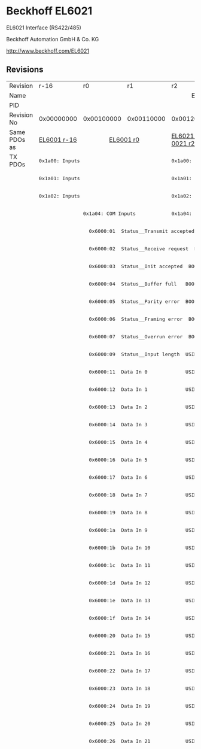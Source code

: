 # Beckhoff EL6021

EL6021 Interface (RS422/485)

Beckhoff Automation GmbH & Co. KG

http://www.beckhoff.com/EL6021

## Revisions
<table>
<tr >
<td>Revision</td>
<td><div class="foo">r-16</div></td>
<td><div class="foo">r0</div></td>
<td><div class="foo">r1</div></td>
<td><div class="foo">r2</div></td>
<td><div class="foo">r3</div></td>
<td><div class="foo">r4</div></td>
<td><div class="foo">r5</div></td>
<td><div class="foo">r6</div></td>
</tr>
<tr >
<td>Name</td>
<td colspan=8 align="center"><div class="foo">EL6021 Interface (RS422/485)</div></td>
</tr>
<tr >
<td>PID</td>
<td colspan=8 align="center"><div class="foo">0x17853052</div></td>
</tr>
<tr >
<td>Revision No</td>
<td><div class="foo">0x00000000</div></td>
<td><div class="foo">0x00100000</div></td>
<td><div class="foo">0x00110000</div></td>
<td><div class="foo">0x00120000</div></td>
<td><div class="foo">0x00130000</div></td>
<td><div class="foo">0x00140000</div></td>
<td><div class="foo">0x00150000</div></td>
<td><div class="foo">0x00160000</div></td>
</tr>
<tr >
<td>Same PDOs as</td>
<td><div class="foo"><a href="EL6001">EL6001 r-16</a></div></td>
<td colspan=2 align="center"><div class="foo"><a href="EL6001">EL6001 r0</a></div></td>
<td><div class="foo"><a href="EL6021-0021">EL6021-0021 r2</a></div></td>
<td><div class="foo"><a href="EL6021-0021">EL6021-0021 r3</a></div></td>
<td><div class="foo"><a href="EL6021-0021">EL6021-0021 r4</a></div></td>
<td colspan=2 align="center"><div class="foo"><a href="EL6021-0021">EL6021-0021 r5</a><br/><a href="EL6021-0021">EL6021-0021 r6</a></div></td>
</tr>
<tr class="txpdo pdosection">
<td rowspan=200 valign=top>TX PDOs</td>
<td colspan=3 align="left"><pre>0x1a00: Inputs</pre></td>
<td colspan=5 align="left"><pre>0x1a00: TxPDO-Map Inputs</pre></td>
<td></td>
</tr>
<tr class="txpdo pdosection">
<td colspan=3 align="left"><pre>0x1a01: Inputs</pre></td>
<td colspan=5 align="left"><pre>0x1a01: TxPDO-Map Inputs</pre></td>
</tr>
<tr class="txpdo pdosection">
<td colspan=3 align="left"><pre>0x1a02: Inputs</pre></td>
<td colspan=5 align="left"><pre>0x1a02: TxPDO-Map Inputs</pre></td>
</tr>
<tr class="txpdo pdosection">
<td></td>
<td colspan=2 align="left"><pre>0x1a04: COM Inputs</pre></td>
<td colspan=5 align="left"><pre>0x1a04: COM TxPDO-Map Inputs</pre></td>
</tr>
<tr class="txpdo">
<td></td>
<td colspan=7 align="left"><pre>  0x6000:01  Status__Transmit accepted  BOOL</pre></td>
</tr>
<tr class="txpdo">
<td></td>
<td colspan=7 align="left"><pre>  0x6000:02  Status__Receive request  BOOL</pre></td>
</tr>
<tr class="txpdo">
<td></td>
<td colspan=7 align="left"><pre>  0x6000:03  Status__Init accepted  BOOL</pre></td>
</tr>
<tr class="txpdo">
<td></td>
<td colspan=7 align="left"><pre>  0x6000:04  Status__Buffer full   BOOL</pre></td>
</tr>
<tr class="txpdo">
<td></td>
<td colspan=7 align="left"><pre>  0x6000:05  Status__Parity error  BOOL</pre></td>
</tr>
<tr class="txpdo">
<td></td>
<td colspan=7 align="left"><pre>  0x6000:06  Status__Framing error  BOOL</pre></td>
</tr>
<tr class="txpdo">
<td></td>
<td colspan=7 align="left"><pre>  0x6000:07  Status__Overrun error  BOOL</pre></td>
</tr>
<tr class="txpdo">
<td></td>
<td colspan=7 align="left"><pre>  0x6000:09  Status__Input length  USINT</pre></td>
</tr>
<tr class="txpdo">
<td></td>
<td colspan=7 align="left"><pre>  0x6000:11  Data In 0             USINT</pre></td>
</tr>
<tr class="txpdo">
<td></td>
<td colspan=7 align="left"><pre>  0x6000:12  Data In 1             USINT</pre></td>
</tr>
<tr class="txpdo">
<td></td>
<td colspan=7 align="left"><pre>  0x6000:13  Data In 2             USINT</pre></td>
</tr>
<tr class="txpdo">
<td></td>
<td colspan=7 align="left"><pre>  0x6000:14  Data In 3             USINT</pre></td>
</tr>
<tr class="txpdo">
<td></td>
<td colspan=7 align="left"><pre>  0x6000:15  Data In 4             USINT</pre></td>
</tr>
<tr class="txpdo">
<td></td>
<td colspan=7 align="left"><pre>  0x6000:16  Data In 5             USINT</pre></td>
</tr>
<tr class="txpdo">
<td></td>
<td colspan=7 align="left"><pre>  0x6000:17  Data In 6             USINT</pre></td>
</tr>
<tr class="txpdo">
<td></td>
<td colspan=7 align="left"><pre>  0x6000:18  Data In 7             USINT</pre></td>
</tr>
<tr class="txpdo">
<td></td>
<td colspan=7 align="left"><pre>  0x6000:19  Data In 8             USINT</pre></td>
</tr>
<tr class="txpdo">
<td></td>
<td colspan=7 align="left"><pre>  0x6000:1a  Data In 9             USINT</pre></td>
</tr>
<tr class="txpdo">
<td></td>
<td colspan=7 align="left"><pre>  0x6000:1b  Data In 10            USINT</pre></td>
</tr>
<tr class="txpdo">
<td></td>
<td colspan=7 align="left"><pre>  0x6000:1c  Data In 11            USINT</pre></td>
</tr>
<tr class="txpdo">
<td></td>
<td colspan=7 align="left"><pre>  0x6000:1d  Data In 12            USINT</pre></td>
</tr>
<tr class="txpdo">
<td></td>
<td colspan=7 align="left"><pre>  0x6000:1e  Data In 13            USINT</pre></td>
</tr>
<tr class="txpdo">
<td></td>
<td colspan=7 align="left"><pre>  0x6000:1f  Data In 14            USINT</pre></td>
</tr>
<tr class="txpdo">
<td></td>
<td colspan=7 align="left"><pre>  0x6000:20  Data In 15            USINT</pre></td>
</tr>
<tr class="txpdo">
<td></td>
<td colspan=7 align="left"><pre>  0x6000:21  Data In 16            USINT</pre></td>
</tr>
<tr class="txpdo">
<td></td>
<td colspan=7 align="left"><pre>  0x6000:22  Data In 17            USINT</pre></td>
</tr>
<tr class="txpdo">
<td></td>
<td colspan=7 align="left"><pre>  0x6000:23  Data In 18            USINT</pre></td>
</tr>
<tr class="txpdo">
<td></td>
<td colspan=7 align="left"><pre>  0x6000:24  Data In 19            USINT</pre></td>
</tr>
<tr class="txpdo">
<td></td>
<td colspan=7 align="left"><pre>  0x6000:25  Data In 20            USINT</pre></td>
</tr>
<tr class="txpdo">
<td></td>
<td colspan=7 align="left"><pre>  0x6000:26  Data In 21            USINT</pre></td>
</tr>
<tr class="txpdo pdosection">
<td colspan=4 align="left"></td>
<td colspan=4 align="left"><pre>0x1a05: COM ext. inputs</pre></td>
</tr>
<tr class="txpdo">
<td colspan=4 align="left"></td>
<td colspan=4 align="left"><pre>  0x6001:01  Status__Transmit accepted  BOOL</pre></td>
</tr>
<tr class="txpdo">
<td colspan=4 align="left"></td>
<td colspan=4 align="left"><pre>  0x6001:02  Status__Receive request  BOOL</pre></td>
</tr>
<tr class="txpdo">
<td colspan=4 align="left"></td>
<td colspan=4 align="left"><pre>  0x6001:03  Status__Init accepted  BOOL</pre></td>
</tr>
<tr class="txpdo">
<td colspan=4 align="left"></td>
<td colspan=4 align="left"><pre>  0x6001:04  Status__Buffer full   BOOL</pre></td>
</tr>
<tr class="txpdo">
<td colspan=4 align="left"></td>
<td colspan=4 align="left"><pre>  0x6001:05  Status__Parity error  BOOL</pre></td>
</tr>
<tr class="txpdo">
<td colspan=4 align="left"></td>
<td colspan=4 align="left"><pre>  0x6001:06  Status__Framing error  BOOL</pre></td>
</tr>
<tr class="txpdo">
<td colspan=4 align="left"></td>
<td colspan=4 align="left"><pre>  0x6001:07  Status__Overrun error  BOOL</pre></td>
</tr>
<tr class="txpdo">
<td colspan=4 align="left"></td>
<td colspan=4 align="left"><pre>  0x6001:09  Status__Input length  USINT</pre></td>
</tr>
<tr class="txpdo">
<td colspan=4 align="left"></td>
<td colspan=4 align="left"><pre>  0x6001:11  Data In 0             UINT</pre></td>
</tr>
<tr class="txpdo">
<td colspan=4 align="left"></td>
<td colspan=4 align="left"><pre>  0x6001:12  Data In 1             UINT</pre></td>
</tr>
<tr class="txpdo">
<td colspan=4 align="left"></td>
<td colspan=4 align="left"><pre>  0x6001:13  Data In 2             UINT</pre></td>
</tr>
<tr class="txpdo">
<td colspan=4 align="left"></td>
<td colspan=4 align="left"><pre>  0x6001:14  Data In 3             UINT</pre></td>
</tr>
<tr class="txpdo">
<td colspan=4 align="left"></td>
<td colspan=4 align="left"><pre>  0x6001:15  Data In 4             UINT</pre></td>
</tr>
<tr class="txpdo">
<td colspan=4 align="left"></td>
<td colspan=4 align="left"><pre>  0x6001:16  Data In 5             UINT</pre></td>
</tr>
<tr class="txpdo">
<td colspan=4 align="left"></td>
<td colspan=4 align="left"><pre>  0x6001:17  Data In 6             UINT</pre></td>
</tr>
<tr class="txpdo">
<td colspan=4 align="left"></td>
<td colspan=4 align="left"><pre>  0x6001:18  Data In 7             UINT</pre></td>
</tr>
<tr class="txpdo">
<td colspan=4 align="left"></td>
<td colspan=4 align="left"><pre>  0x6001:19  Data In 8             UINT</pre></td>
</tr>
<tr class="txpdo">
<td colspan=4 align="left"></td>
<td colspan=4 align="left"><pre>  0x6001:1a  Data In 9             UINT</pre></td>
</tr>
<tr class="txpdo">
<td colspan=4 align="left"></td>
<td colspan=4 align="left"><pre>  0x6001:1b  Data In 10            UINT</pre></td>
</tr>
<tr class="txpdo">
<td colspan=4 align="left"></td>
<td colspan=4 align="left"><pre>  0x6001:1c  Data In 11            UINT</pre></td>
</tr>
<tr class="txpdo">
<td colspan=4 align="left"></td>
<td colspan=4 align="left"><pre>  0x6001:1d  Data In 12            UINT</pre></td>
</tr>
<tr class="txpdo">
<td colspan=4 align="left"></td>
<td colspan=4 align="left"><pre>  0x6001:1e  Data In 13            UINT</pre></td>
</tr>
<tr class="txpdo">
<td colspan=4 align="left"></td>
<td colspan=4 align="left"><pre>  0x6001:1f  Data In 14            UINT</pre></td>
</tr>
<tr class="txpdo">
<td colspan=4 align="left"></td>
<td colspan=4 align="left"><pre>  0x6001:20  Data In 15            UINT</pre></td>
</tr>
<tr class="txpdo">
<td colspan=4 align="left"></td>
<td colspan=4 align="left"><pre>  0x6001:21  Data In 16            UINT</pre></td>
</tr>
<tr class="txpdo">
<td colspan=4 align="left"></td>
<td colspan=4 align="left"><pre>  0x6001:22  Data In 17            UINT</pre></td>
</tr>
<tr class="txpdo">
<td colspan=4 align="left"></td>
<td colspan=4 align="left"><pre>  0x6001:23  Data In 18            UINT</pre></td>
</tr>
<tr class="txpdo">
<td colspan=4 align="left"></td>
<td colspan=4 align="left"><pre>  0x6001:24  Data In 19            UINT</pre></td>
</tr>
<tr class="txpdo">
<td colspan=4 align="left"></td>
<td colspan=4 align="left"><pre>  0x6001:25  Data In 20            UINT</pre></td>
</tr>
<tr class="txpdo">
<td colspan=4 align="left"></td>
<td colspan=4 align="left"><pre>  0x6001:26  Data In 21            UINT</pre></td>
</tr>
<tr class="txpdo">
<td colspan=4 align="left"></td>
<td colspan=4 align="left"><pre>  0x6001:27  Data In 22            UINT</pre></td>
</tr>
<tr class="txpdo">
<td colspan=4 align="left"></td>
<td colspan=4 align="left"><pre>  0x6001:28  Data In 23            UINT</pre></td>
</tr>
<tr class="txpdo">
<td colspan=4 align="left"></td>
<td colspan=4 align="left"><pre>  0x6001:29  Data In 24            UINT</pre></td>
</tr>
<tr class="txpdo">
<td colspan=4 align="left"></td>
<td colspan=4 align="left"><pre>  0x6001:2a  Data In 25            UINT</pre></td>
</tr>
<tr class="txpdo">
<td colspan=4 align="left"></td>
<td colspan=4 align="left"><pre>  0x6001:2b  Data In 26            UINT</pre></td>
</tr>
<tr class="txpdo">
<td colspan=4 align="left"></td>
<td colspan=4 align="left"><pre>  0x6001:2c  Data In 27            UINT</pre></td>
</tr>
<tr class="txpdo">
<td colspan=4 align="left"></td>
<td colspan=4 align="left"><pre>  0x6001:2d  Data In 28            UINT</pre></td>
</tr>
<tr class="txpdo">
<td colspan=4 align="left"></td>
<td colspan=4 align="left"><pre>  0x6001:2e  Data In 29            UINT</pre></td>
</tr>
<tr class="txpdo">
<td colspan=4 align="left"></td>
<td colspan=4 align="left"><pre>  0x6001:2f  Data In 30            UINT</pre></td>
</tr>
<tr class="txpdo">
<td colspan=4 align="left"></td>
<td colspan=4 align="left"><pre>  0x6001:30  Data In 31            UINT</pre></td>
</tr>
<tr class="txpdo">
<td colspan=4 align="left"></td>
<td colspan=4 align="left"><pre>  0x6001:31  Data In 32            UINT</pre></td>
</tr>
<tr class="txpdo">
<td colspan=4 align="left"></td>
<td colspan=4 align="left"><pre>  0x6001:32  Data In 33            UINT</pre></td>
</tr>
<tr class="txpdo">
<td colspan=4 align="left"></td>
<td colspan=4 align="left"><pre>  0x6001:33  Data In 34            UINT</pre></td>
</tr>
<tr class="txpdo">
<td colspan=4 align="left"></td>
<td colspan=4 align="left"><pre>  0x6001:34  Data In 35            UINT</pre></td>
</tr>
<tr class="txpdo">
<td colspan=4 align="left"></td>
<td colspan=4 align="left"><pre>  0x6001:35  Data In 36            UINT</pre></td>
</tr>
<tr class="txpdo">
<td colspan=4 align="left"></td>
<td colspan=4 align="left"><pre>  0x6001:36  Data In 37            UINT</pre></td>
</tr>
<tr class="txpdo">
<td colspan=4 align="left"></td>
<td colspan=4 align="left"><pre>  0x6001:37  Data In 38            UINT</pre></td>
</tr>
<tr class="txpdo">
<td colspan=4 align="left"></td>
<td colspan=4 align="left"><pre>  0x6001:38  Data In 39            UINT</pre></td>
</tr>
<tr class="txpdo">
<td colspan=4 align="left"></td>
<td colspan=4 align="left"><pre>  0x6001:39  Data In 40            UINT</pre></td>
</tr>
<tr class="txpdo">
<td colspan=4 align="left"></td>
<td colspan=4 align="left"><pre>  0x6001:3a  Data In 41            UINT</pre></td>
</tr>
<tr class="txpdo">
<td colspan=4 align="left"></td>
<td colspan=4 align="left"><pre>  0x6001:3b  Data In 42            UINT</pre></td>
</tr>
<tr class="txpdo">
<td colspan=4 align="left"></td>
<td colspan=4 align="left"><pre>  0x6001:3c  Data In 43            UINT</pre></td>
</tr>
<tr class="txpdo">
<td colspan=4 align="left"></td>
<td colspan=4 align="left"><pre>  0x6001:3d  Data In 44            UINT</pre></td>
</tr>
<tr class="txpdo">
<td colspan=4 align="left"></td>
<td colspan=4 align="left"><pre>  0x6001:3e  Data In 45            UINT</pre></td>
</tr>
<tr class="txpdo">
<td colspan=4 align="left"></td>
<td colspan=4 align="left"><pre>  0x6001:3f  Data In 46            UINT</pre></td>
</tr>
<tr class="txpdo">
<td colspan=4 align="left"></td>
<td colspan=4 align="left"><pre>  0x6001:40  Data In 47            UINT</pre></td>
</tr>
<tr class="txpdo">
<td colspan=4 align="left"></td>
<td colspan=4 align="left"><pre>  0x6001:41  Data In 48            UINT</pre></td>
</tr>
<tr class="txpdo">
<td colspan=4 align="left"></td>
<td colspan=4 align="left"><pre>  0x6001:42  Data In 49            UINT</pre></td>
</tr>
<tr class="txpdo pdosection">
<td colspan=6 align="left"></td>
<td colspan=2 align="left"><pre>0x1a06: COM TxPDO-Map Input 98 Byte</pre></td>
</tr>
<tr class="txpdo">
<td colspan=6 align="left"></td>
<td colspan=2 align="left"><pre>  0x6000:01  Status__Transmit accepted  BOOL</pre></td>
</tr>
<tr class="txpdo">
<td colspan=6 align="left"></td>
<td colspan=2 align="left"><pre>  0x6000:02  Status__Receive request  BOOL</pre></td>
</tr>
<tr class="txpdo">
<td colspan=6 align="left"></td>
<td colspan=2 align="left"><pre>  0x6000:03  Status__Init accepted  BOOL</pre></td>
</tr>
<tr class="txpdo">
<td colspan=6 align="left"></td>
<td colspan=2 align="left"><pre>  0x6000:04  Status__Buffer full   BOOL</pre></td>
</tr>
<tr class="txpdo">
<td colspan=6 align="left"></td>
<td colspan=2 align="left"><pre>  0x6000:05  Status__Parity error  BOOL</pre></td>
</tr>
<tr class="txpdo">
<td colspan=6 align="left"></td>
<td colspan=2 align="left"><pre>  0x6000:06  Status__Framing error  BOOL</pre></td>
</tr>
<tr class="txpdo">
<td colspan=6 align="left"></td>
<td colspan=2 align="left"><pre>  0x6000:07  Status__Overrun error  BOOL</pre></td>
</tr>
<tr class="txpdo">
<td colspan=6 align="left"></td>
<td colspan=2 align="left"><pre>  0x6000:09  Status__Input length  USINT</pre></td>
</tr>
<tr class="txpdo">
<td colspan=6 align="left"></td>
<td colspan=2 align="left"><pre>  0x6000:11  Data In 0             USINT</pre></td>
</tr>
<tr class="txpdo">
<td colspan=6 align="left"></td>
<td colspan=2 align="left"><pre>  0x6000:12  Data In 1             USINT</pre></td>
</tr>
<tr class="txpdo">
<td colspan=6 align="left"></td>
<td colspan=2 align="left"><pre>  0x6000:13  Data In 2             USINT</pre></td>
</tr>
<tr class="txpdo">
<td colspan=6 align="left"></td>
<td colspan=2 align="left"><pre>  0x6000:14  Data In 3             USINT</pre></td>
</tr>
<tr class="txpdo">
<td colspan=6 align="left"></td>
<td colspan=2 align="left"><pre>  0x6000:15  Data In 4             USINT</pre></td>
</tr>
<tr class="txpdo">
<td colspan=6 align="left"></td>
<td colspan=2 align="left"><pre>  0x6000:16  Data In 5             USINT</pre></td>
</tr>
<tr class="txpdo">
<td colspan=6 align="left"></td>
<td colspan=2 align="left"><pre>  0x6000:17  Data In 6             USINT</pre></td>
</tr>
<tr class="txpdo">
<td colspan=6 align="left"></td>
<td colspan=2 align="left"><pre>  0x6000:18  Data In 7             USINT</pre></td>
</tr>
<tr class="txpdo">
<td colspan=6 align="left"></td>
<td colspan=2 align="left"><pre>  0x6000:19  Data In 8             USINT</pre></td>
</tr>
<tr class="txpdo">
<td colspan=6 align="left"></td>
<td colspan=2 align="left"><pre>  0x6000:1a  Data In 9             USINT</pre></td>
</tr>
<tr class="txpdo">
<td colspan=6 align="left"></td>
<td colspan=2 align="left"><pre>  0x6000:1b  Data In 10            USINT</pre></td>
</tr>
<tr class="txpdo">
<td colspan=6 align="left"></td>
<td colspan=2 align="left"><pre>  0x6000:1c  Data In 11            USINT</pre></td>
</tr>
<tr class="txpdo">
<td colspan=6 align="left"></td>
<td colspan=2 align="left"><pre>  0x6000:1d  Data In 12            USINT</pre></td>
</tr>
<tr class="txpdo">
<td colspan=6 align="left"></td>
<td colspan=2 align="left"><pre>  0x6000:1e  Data In 13            USINT</pre></td>
</tr>
<tr class="txpdo">
<td colspan=6 align="left"></td>
<td colspan=2 align="left"><pre>  0x6000:1f  Data In 14            USINT</pre></td>
</tr>
<tr class="txpdo">
<td colspan=6 align="left"></td>
<td colspan=2 align="left"><pre>  0x6000:20  Data In 15            USINT</pre></td>
</tr>
<tr class="txpdo">
<td colspan=6 align="left"></td>
<td colspan=2 align="left"><pre>  0x6000:21  Data In 16            USINT</pre></td>
</tr>
<tr class="txpdo">
<td colspan=6 align="left"></td>
<td colspan=2 align="left"><pre>  0x6000:22  Data In 17            USINT</pre></td>
</tr>
<tr class="txpdo">
<td colspan=6 align="left"></td>
<td colspan=2 align="left"><pre>  0x6000:23  Data In 18            USINT</pre></td>
</tr>
<tr class="txpdo">
<td colspan=6 align="left"></td>
<td colspan=2 align="left"><pre>  0x6000:24  Data In 19            USINT</pre></td>
</tr>
<tr class="txpdo">
<td colspan=6 align="left"></td>
<td colspan=2 align="left"><pre>  0x6000:25  Data In 20            USINT</pre></td>
</tr>
<tr class="txpdo">
<td colspan=6 align="left"></td>
<td colspan=2 align="left"><pre>  0x6000:26  Data In 21            USINT</pre></td>
</tr>
<tr class="txpdo">
<td colspan=6 align="left"></td>
<td colspan=2 align="left"><pre>  0x6000:27  Data In 22            USINT</pre></td>
</tr>
<tr class="txpdo">
<td colspan=6 align="left"></td>
<td colspan=2 align="left"><pre>  0x6000:28  Data In 23            USINT</pre></td>
</tr>
<tr class="txpdo">
<td colspan=6 align="left"></td>
<td colspan=2 align="left"><pre>  0x6000:29  Data In 24            USINT</pre></td>
</tr>
<tr class="txpdo">
<td colspan=6 align="left"></td>
<td colspan=2 align="left"><pre>  0x6000:2a  Data In 25            USINT</pre></td>
</tr>
<tr class="txpdo">
<td colspan=6 align="left"></td>
<td colspan=2 align="left"><pre>  0x6000:2b  Data In 26            USINT</pre></td>
</tr>
<tr class="txpdo">
<td colspan=6 align="left"></td>
<td colspan=2 align="left"><pre>  0x6000:2c  Data In 27            USINT</pre></td>
</tr>
<tr class="txpdo">
<td colspan=6 align="left"></td>
<td colspan=2 align="left"><pre>  0x6000:2d  Data In 28            USINT</pre></td>
</tr>
<tr class="txpdo">
<td colspan=6 align="left"></td>
<td colspan=2 align="left"><pre>  0x6000:2e  Data In 29            USINT</pre></td>
</tr>
<tr class="txpdo">
<td colspan=6 align="left"></td>
<td colspan=2 align="left"><pre>  0x6000:2f  Data In 30            USINT</pre></td>
</tr>
<tr class="txpdo">
<td colspan=6 align="left"></td>
<td colspan=2 align="left"><pre>  0x6000:30  Data In 31            USINT</pre></td>
</tr>
<tr class="txpdo">
<td colspan=6 align="left"></td>
<td colspan=2 align="left"><pre>  0x6000:31  Data In 32            USINT</pre></td>
</tr>
<tr class="txpdo">
<td colspan=6 align="left"></td>
<td colspan=2 align="left"><pre>  0x6000:32  Data In 33            USINT</pre></td>
</tr>
<tr class="txpdo">
<td colspan=6 align="left"></td>
<td colspan=2 align="left"><pre>  0x6000:33  Data In 34            USINT</pre></td>
</tr>
<tr class="txpdo">
<td colspan=6 align="left"></td>
<td colspan=2 align="left"><pre>  0x6000:34  Data In 35            USINT</pre></td>
</tr>
<tr class="txpdo">
<td colspan=6 align="left"></td>
<td colspan=2 align="left"><pre>  0x6000:35  Data In 36            USINT</pre></td>
</tr>
<tr class="txpdo">
<td colspan=6 align="left"></td>
<td colspan=2 align="left"><pre>  0x6000:36  Data In 37            USINT</pre></td>
</tr>
<tr class="txpdo">
<td colspan=6 align="left"></td>
<td colspan=2 align="left"><pre>  0x6000:37  Data In 38            USINT</pre></td>
</tr>
<tr class="txpdo">
<td colspan=6 align="left"></td>
<td colspan=2 align="left"><pre>  0x6000:38  Data In 39            USINT</pre></td>
</tr>
<tr class="txpdo">
<td colspan=6 align="left"></td>
<td colspan=2 align="left"><pre>  0x6000:39  Data In 40            USINT</pre></td>
</tr>
<tr class="txpdo">
<td colspan=6 align="left"></td>
<td colspan=2 align="left"><pre>  0x6000:3a  Data In 41            USINT</pre></td>
</tr>
<tr class="txpdo">
<td colspan=6 align="left"></td>
<td colspan=2 align="left"><pre>  0x6000:3b  Data In 42            USINT</pre></td>
</tr>
<tr class="txpdo">
<td colspan=6 align="left"></td>
<td colspan=2 align="left"><pre>  0x6000:3c  Data In 43            USINT</pre></td>
</tr>
<tr class="txpdo">
<td colspan=6 align="left"></td>
<td colspan=2 align="left"><pre>  0x6000:3d  Data In 44            USINT</pre></td>
</tr>
<tr class="txpdo">
<td colspan=6 align="left"></td>
<td colspan=2 align="left"><pre>  0x6000:3e  Data In 45            USINT</pre></td>
</tr>
<tr class="txpdo">
<td colspan=6 align="left"></td>
<td colspan=2 align="left"><pre>  0x6000:3f  Data In 46            USINT</pre></td>
</tr>
<tr class="txpdo">
<td colspan=6 align="left"></td>
<td colspan=2 align="left"><pre>  0x6000:40  Data In 47            USINT</pre></td>
</tr>
<tr class="txpdo">
<td colspan=6 align="left"></td>
<td colspan=2 align="left"><pre>  0x6000:41  Data In 48            USINT</pre></td>
</tr>
<tr class="txpdo">
<td colspan=6 align="left"></td>
<td colspan=2 align="left"><pre>  0x6000:42  Data In 49            USINT</pre></td>
</tr>
<tr class="txpdo">
<td colspan=6 align="left"></td>
<td colspan=2 align="left"><pre>  0x6000:43  Data In 50            USINT</pre></td>
</tr>
<tr class="txpdo">
<td colspan=6 align="left"></td>
<td colspan=2 align="left"><pre>  0x6000:44  Data In 51            USINT</pre></td>
</tr>
<tr class="txpdo">
<td colspan=6 align="left"></td>
<td colspan=2 align="left"><pre>  0x6000:45  Data In 52            USINT</pre></td>
</tr>
<tr class="txpdo">
<td colspan=6 align="left"></td>
<td colspan=2 align="left"><pre>  0x6000:46  Data In 53            USINT</pre></td>
</tr>
<tr class="txpdo">
<td colspan=6 align="left"></td>
<td colspan=2 align="left"><pre>  0x6000:47  Data In 54            USINT</pre></td>
</tr>
<tr class="txpdo">
<td colspan=6 align="left"></td>
<td colspan=2 align="left"><pre>  0x6000:48  Data In 55            USINT</pre></td>
</tr>
<tr class="txpdo">
<td colspan=6 align="left"></td>
<td colspan=2 align="left"><pre>  0x6000:49  Data In 56            USINT</pre></td>
</tr>
<tr class="txpdo">
<td colspan=6 align="left"></td>
<td colspan=2 align="left"><pre>  0x6000:4a  Data In 57            USINT</pre></td>
</tr>
<tr class="txpdo">
<td colspan=6 align="left"></td>
<td colspan=2 align="left"><pre>  0x6000:4b  Data In 58            USINT</pre></td>
</tr>
<tr class="txpdo">
<td colspan=6 align="left"></td>
<td colspan=2 align="left"><pre>  0x6000:4c  Data In 59            USINT</pre></td>
</tr>
<tr class="txpdo">
<td colspan=6 align="left"></td>
<td colspan=2 align="left"><pre>  0x6000:4d  Data In 60            USINT</pre></td>
</tr>
<tr class="txpdo">
<td colspan=6 align="left"></td>
<td colspan=2 align="left"><pre>  0x6000:4e  Data In 61            USINT</pre></td>
</tr>
<tr class="txpdo">
<td colspan=6 align="left"></td>
<td colspan=2 align="left"><pre>  0x6000:4f  Data In 62            USINT</pre></td>
</tr>
<tr class="txpdo">
<td colspan=6 align="left"></td>
<td colspan=2 align="left"><pre>  0x6000:50  Data In 63            USINT</pre></td>
</tr>
<tr class="txpdo">
<td colspan=6 align="left"></td>
<td colspan=2 align="left"><pre>  0x6000:51  Data In 64            USINT</pre></td>
</tr>
<tr class="txpdo">
<td colspan=6 align="left"></td>
<td colspan=2 align="left"><pre>  0x6000:52  Data In 65            USINT</pre></td>
</tr>
<tr class="txpdo">
<td colspan=6 align="left"></td>
<td colspan=2 align="left"><pre>  0x6000:53  Data In 66            USINT</pre></td>
</tr>
<tr class="txpdo">
<td colspan=6 align="left"></td>
<td colspan=2 align="left"><pre>  0x6000:54  Data In 67            USINT</pre></td>
</tr>
<tr class="txpdo">
<td colspan=6 align="left"></td>
<td colspan=2 align="left"><pre>  0x6000:55  Data In 68            USINT</pre></td>
</tr>
<tr class="txpdo">
<td colspan=6 align="left"></td>
<td colspan=2 align="left"><pre>  0x6000:56  Data In 69            USINT</pre></td>
</tr>
<tr class="txpdo">
<td colspan=6 align="left"></td>
<td colspan=2 align="left"><pre>  0x6000:57  Data In 70            USINT</pre></td>
</tr>
<tr class="txpdo">
<td colspan=6 align="left"></td>
<td colspan=2 align="left"><pre>  0x6000:58  Data In 71            USINT</pre></td>
</tr>
<tr class="txpdo">
<td colspan=6 align="left"></td>
<td colspan=2 align="left"><pre>  0x6000:59  Data In 72            USINT</pre></td>
</tr>
<tr class="txpdo">
<td colspan=6 align="left"></td>
<td colspan=2 align="left"><pre>  0x6000:5a  Data In 73            USINT</pre></td>
</tr>
<tr class="txpdo">
<td colspan=6 align="left"></td>
<td colspan=2 align="left"><pre>  0x6000:5b  Data In 74            USINT</pre></td>
</tr>
<tr class="txpdo">
<td colspan=6 align="left"></td>
<td colspan=2 align="left"><pre>  0x6000:5c  Data In 75            USINT</pre></td>
</tr>
<tr class="txpdo">
<td colspan=6 align="left"></td>
<td colspan=2 align="left"><pre>  0x6000:5d  Data In 76            USINT</pre></td>
</tr>
<tr class="txpdo">
<td colspan=6 align="left"></td>
<td colspan=2 align="left"><pre>  0x6000:5e  Data In 77            USINT</pre></td>
</tr>
<tr class="txpdo">
<td colspan=6 align="left"></td>
<td colspan=2 align="left"><pre>  0x6000:5f  Data In 78            USINT</pre></td>
</tr>
<tr class="txpdo">
<td colspan=6 align="left"></td>
<td colspan=2 align="left"><pre>  0x6000:60  Data In 79            USINT</pre></td>
</tr>
<tr class="txpdo">
<td colspan=6 align="left"></td>
<td colspan=2 align="left"><pre>  0x6000:61  Data In 80            USINT</pre></td>
</tr>
<tr class="txpdo">
<td colspan=6 align="left"></td>
<td colspan=2 align="left"><pre>  0x6000:62  Data In 81            USINT</pre></td>
</tr>
<tr class="txpdo">
<td colspan=6 align="left"></td>
<td colspan=2 align="left"><pre>  0x6000:63  Data In 82            USINT</pre></td>
</tr>
<tr class="txpdo">
<td colspan=6 align="left"></td>
<td colspan=2 align="left"><pre>  0x6000:64  Data In 83            USINT</pre></td>
</tr>
<tr class="txpdo">
<td colspan=6 align="left"></td>
<td colspan=2 align="left"><pre>  0x6000:65  Data In 84            USINT</pre></td>
</tr>
<tr class="txpdo">
<td colspan=6 align="left"></td>
<td colspan=2 align="left"><pre>  0x6000:66  Data In 85            USINT</pre></td>
</tr>
<tr class="txpdo">
<td colspan=6 align="left"></td>
<td colspan=2 align="left"><pre>  0x6000:67  Data In 86            USINT</pre></td>
</tr>
<tr class="txpdo">
<td colspan=6 align="left"></td>
<td colspan=2 align="left"><pre>  0x6000:68  Data In 87            USINT</pre></td>
</tr>
<tr class="txpdo">
<td colspan=6 align="left"></td>
<td colspan=2 align="left"><pre>  0x6000:69  Data In 88            USINT</pre></td>
</tr>
<tr class="txpdo">
<td colspan=6 align="left"></td>
<td colspan=2 align="left"><pre>  0x6000:6a  Data In 89            USINT</pre></td>
</tr>
<tr class="txpdo">
<td colspan=6 align="left"></td>
<td colspan=2 align="left"><pre>  0x6000:6b  Data In 90            USINT</pre></td>
</tr>
<tr class="txpdo">
<td colspan=6 align="left"></td>
<td colspan=2 align="left"><pre>  0x6000:6c  Data In 91            USINT</pre></td>
</tr>
<tr class="txpdo">
<td colspan=6 align="left"></td>
<td colspan=2 align="left"><pre>  0x6000:6d  Data In 92            USINT</pre></td>
</tr>
<tr class="txpdo">
<td colspan=6 align="left"></td>
<td colspan=2 align="left"><pre>  0x6000:6e  Data In 93            USINT</pre></td>
</tr>
<tr class="txpdo">
<td colspan=6 align="left"></td>
<td colspan=2 align="left"><pre>  0x6000:6f  Data In 94            USINT</pre></td>
</tr>
<tr class="txpdo">
<td colspan=6 align="left"></td>
<td colspan=2 align="left"><pre>  0x6000:70  Data In 95            USINT</pre></td>
</tr>
<tr class="txpdo">
<td colspan=6 align="left"></td>
<td colspan=2 align="left"><pre>  0x6000:71  Data In 96            USINT</pre></td>
</tr>
<tr class="txpdo">
<td colspan=6 align="left"></td>
<td colspan=2 align="left"><pre>  0x6000:72  Data In 97            USINT</pre></td>
</tr>
<tr class="rxpdo pdosection">
<td rowspan=191 valign=top>RX PDOs</td>
<td colspan=3 align="left"><pre>0x1600: Outputs</pre></td>
<td colspan=5 align="left"><pre>0x1600: RxPDO-Map Outputs</pre></td>
<td></td>
</tr>
<tr class="rxpdo pdosection">
<td colspan=3 align="left"><pre>0x1601: Outputs</pre></td>
<td colspan=5 align="left"><pre>0x1601: RxPDO-Map Outputs</pre></td>
</tr>
<tr class="rxpdo pdosection">
<td colspan=3 align="left"><pre>0x1602: Outputs</pre></td>
<td colspan=5 align="left"><pre>0x1602: RxPDO-Map Outputs</pre></td>
</tr>
<tr class="rxpdo pdosection">
<td></td>
<td colspan=2 align="left"><pre>0x1604: COM Outputs</pre></td>
<td colspan=5 align="left"><pre>0x1604: COM RxPDO-Map Outputs</pre></td>
</tr>
<tr class="rxpdo">
<td></td>
<td colspan=7 align="left"><pre>  0x7000:01  Ctrl__Transmit request  BOOL</pre></td>
</tr>
<tr class="rxpdo">
<td></td>
<td colspan=7 align="left"><pre>  0x7000:02  Ctrl__Receive accepted  BOOL</pre></td>
</tr>
<tr class="rxpdo">
<td></td>
<td colspan=7 align="left"><pre>  0x7000:03  Ctrl__Init request    BOOL</pre></td>
</tr>
<tr class="rxpdo">
<td></td>
<td colspan=7 align="left"><pre>  0x7000:04  Ctrl__Send continues  BOOL</pre></td>
</tr>
<tr class="rxpdo">
<td></td>
<td colspan=7 align="left"><pre>  0x7000:09  Ctrl__Output length   USINT</pre></td>
</tr>
<tr class="rxpdo">
<td></td>
<td colspan=7 align="left"><pre>  0x7000:11  Data Out 0            USINT</pre></td>
</tr>
<tr class="rxpdo">
<td></td>
<td colspan=7 align="left"><pre>  0x7000:12  Data Out 1            USINT</pre></td>
</tr>
<tr class="rxpdo">
<td></td>
<td colspan=7 align="left"><pre>  0x7000:13  Data Out 2            USINT</pre></td>
</tr>
<tr class="rxpdo">
<td></td>
<td colspan=7 align="left"><pre>  0x7000:14  Data Out 3            USINT</pre></td>
</tr>
<tr class="rxpdo">
<td></td>
<td colspan=7 align="left"><pre>  0x7000:15  Data Out 4            USINT</pre></td>
</tr>
<tr class="rxpdo">
<td></td>
<td colspan=7 align="left"><pre>  0x7000:16  Data Out 5            USINT</pre></td>
</tr>
<tr class="rxpdo">
<td></td>
<td colspan=7 align="left"><pre>  0x7000:17  Data Out 6            USINT</pre></td>
</tr>
<tr class="rxpdo">
<td></td>
<td colspan=7 align="left"><pre>  0x7000:18  Data Out 7            USINT</pre></td>
</tr>
<tr class="rxpdo">
<td></td>
<td colspan=7 align="left"><pre>  0x7000:19  Data Out 8            USINT</pre></td>
</tr>
<tr class="rxpdo">
<td></td>
<td colspan=7 align="left"><pre>  0x7000:1a  Data Out 9            USINT</pre></td>
</tr>
<tr class="rxpdo">
<td></td>
<td colspan=7 align="left"><pre>  0x7000:1b  Data Out 10           USINT</pre></td>
</tr>
<tr class="rxpdo">
<td></td>
<td colspan=7 align="left"><pre>  0x7000:1c  Data Out 11           USINT</pre></td>
</tr>
<tr class="rxpdo">
<td></td>
<td colspan=7 align="left"><pre>  0x7000:1d  Data Out 12           USINT</pre></td>
</tr>
<tr class="rxpdo">
<td></td>
<td colspan=7 align="left"><pre>  0x7000:1e  Data Out 13           USINT</pre></td>
</tr>
<tr class="rxpdo">
<td></td>
<td colspan=7 align="left"><pre>  0x7000:1f  Data Out 14           USINT</pre></td>
</tr>
<tr class="rxpdo">
<td></td>
<td colspan=7 align="left"><pre>  0x7000:20  Data Out 15           USINT</pre></td>
</tr>
<tr class="rxpdo">
<td></td>
<td colspan=7 align="left"><pre>  0x7000:21  Data Out 16           USINT</pre></td>
</tr>
<tr class="rxpdo">
<td></td>
<td colspan=7 align="left"><pre>  0x7000:22  Data Out 17           USINT</pre></td>
</tr>
<tr class="rxpdo">
<td></td>
<td colspan=7 align="left"><pre>  0x7000:23  Data Out 18           USINT</pre></td>
</tr>
<tr class="rxpdo">
<td></td>
<td colspan=7 align="left"><pre>  0x7000:24  Data Out 19           USINT</pre></td>
</tr>
<tr class="rxpdo">
<td></td>
<td colspan=7 align="left"><pre>  0x7000:25  Data Out 20           USINT</pre></td>
</tr>
<tr class="rxpdo">
<td></td>
<td colspan=7 align="left"><pre>  0x7000:26  Data Out 21           USINT</pre></td>
</tr>
<tr class="rxpdo pdosection">
<td colspan=4 align="left"></td>
<td colspan=4 align="left"><pre>0x1605: COM ext. outputs</pre></td>
</tr>
<tr class="rxpdo">
<td colspan=4 align="left"></td>
<td colspan=4 align="left"><pre>  0x7001:01  Ctrl__Transmit request  BOOL</pre></td>
</tr>
<tr class="rxpdo">
<td colspan=4 align="left"></td>
<td colspan=4 align="left"><pre>  0x7001:02  Ctrl__Receive accepted  BOOL</pre></td>
</tr>
<tr class="rxpdo">
<td colspan=4 align="left"></td>
<td colspan=4 align="left"><pre>  0x7001:03  Ctrl__Init request    BOOL</pre></td>
</tr>
<tr class="rxpdo">
<td colspan=4 align="left"></td>
<td colspan=4 align="left"><pre>  0x7001:04  Ctrl__Send continuous  BOOL</pre></td>
</tr>
<tr class="rxpdo">
<td colspan=4 align="left"></td>
<td colspan=4 align="left"><pre>  0x7001:09  Ctrl__Output length   USINT</pre></td>
</tr>
<tr class="rxpdo">
<td colspan=4 align="left"></td>
<td colspan=4 align="left"><pre>  0x7001:11  Data Out 0            UINT</pre></td>
</tr>
<tr class="rxpdo">
<td colspan=4 align="left"></td>
<td colspan=4 align="left"><pre>  0x7001:12  Data Out 1            UINT</pre></td>
</tr>
<tr class="rxpdo">
<td colspan=4 align="left"></td>
<td colspan=4 align="left"><pre>  0x7001:13  Data Out 2            UINT</pre></td>
</tr>
<tr class="rxpdo">
<td colspan=4 align="left"></td>
<td colspan=4 align="left"><pre>  0x7001:14  Data Out 3            UINT</pre></td>
</tr>
<tr class="rxpdo">
<td colspan=4 align="left"></td>
<td colspan=4 align="left"><pre>  0x7001:15  Data Out 4            UINT</pre></td>
</tr>
<tr class="rxpdo">
<td colspan=4 align="left"></td>
<td colspan=4 align="left"><pre>  0x7001:16  Data Out 5            UINT</pre></td>
</tr>
<tr class="rxpdo">
<td colspan=4 align="left"></td>
<td colspan=4 align="left"><pre>  0x7001:17  Data Out 6            UINT</pre></td>
</tr>
<tr class="rxpdo">
<td colspan=4 align="left"></td>
<td colspan=4 align="left"><pre>  0x7001:18  Data Out 7            UINT</pre></td>
</tr>
<tr class="rxpdo">
<td colspan=4 align="left"></td>
<td colspan=4 align="left"><pre>  0x7001:19  Data Out 8            UINT</pre></td>
</tr>
<tr class="rxpdo">
<td colspan=4 align="left"></td>
<td colspan=4 align="left"><pre>  0x7001:1a  Data Out 9            UINT</pre></td>
</tr>
<tr class="rxpdo">
<td colspan=4 align="left"></td>
<td colspan=4 align="left"><pre>  0x7001:1b  Data Out 10           UINT</pre></td>
</tr>
<tr class="rxpdo">
<td colspan=4 align="left"></td>
<td colspan=4 align="left"><pre>  0x7001:1c  Data Out 11           UINT</pre></td>
</tr>
<tr class="rxpdo">
<td colspan=4 align="left"></td>
<td colspan=4 align="left"><pre>  0x7001:1d  Data Out 12           UINT</pre></td>
</tr>
<tr class="rxpdo">
<td colspan=4 align="left"></td>
<td colspan=4 align="left"><pre>  0x7001:1e  Data Out 13           UINT</pre></td>
</tr>
<tr class="rxpdo">
<td colspan=4 align="left"></td>
<td colspan=4 align="left"><pre>  0x7001:1f  Data Out 14           UINT</pre></td>
</tr>
<tr class="rxpdo">
<td colspan=4 align="left"></td>
<td colspan=4 align="left"><pre>  0x7001:20  Data Out 15           UINT</pre></td>
</tr>
<tr class="rxpdo">
<td colspan=4 align="left"></td>
<td colspan=4 align="left"><pre>  0x7001:21  Data Out 16           UINT</pre></td>
</tr>
<tr class="rxpdo">
<td colspan=4 align="left"></td>
<td colspan=4 align="left"><pre>  0x7001:22  Data Out 17           UINT</pre></td>
</tr>
<tr class="rxpdo">
<td colspan=4 align="left"></td>
<td colspan=4 align="left"><pre>  0x7001:23  Data Out 18           UINT</pre></td>
</tr>
<tr class="rxpdo">
<td colspan=4 align="left"></td>
<td colspan=4 align="left"><pre>  0x7001:24  Data Out 19           UINT</pre></td>
</tr>
<tr class="rxpdo">
<td colspan=4 align="left"></td>
<td colspan=4 align="left"><pre>  0x7001:25  Data Out 20           UINT</pre></td>
</tr>
<tr class="rxpdo">
<td colspan=4 align="left"></td>
<td colspan=4 align="left"><pre>  0x7001:26  Data Out 21           UINT</pre></td>
</tr>
<tr class="rxpdo">
<td colspan=4 align="left"></td>
<td colspan=4 align="left"><pre>  0x7001:27  Data Out 22           UINT</pre></td>
</tr>
<tr class="rxpdo">
<td colspan=4 align="left"></td>
<td colspan=4 align="left"><pre>  0x7001:28  Data Out 23           UINT</pre></td>
</tr>
<tr class="rxpdo">
<td colspan=4 align="left"></td>
<td colspan=4 align="left"><pre>  0x7001:29  Data Out 24           UINT</pre></td>
</tr>
<tr class="rxpdo">
<td colspan=4 align="left"></td>
<td colspan=4 align="left"><pre>  0x7001:2a  Data Out 25           UINT</pre></td>
</tr>
<tr class="rxpdo">
<td colspan=4 align="left"></td>
<td colspan=4 align="left"><pre>  0x7001:2b  Data Out 26           UINT</pre></td>
</tr>
<tr class="rxpdo">
<td colspan=4 align="left"></td>
<td colspan=4 align="left"><pre>  0x7001:2c  Data Out 27           UINT</pre></td>
</tr>
<tr class="rxpdo">
<td colspan=4 align="left"></td>
<td colspan=4 align="left"><pre>  0x7001:2d  Data Out 28           UINT</pre></td>
</tr>
<tr class="rxpdo">
<td colspan=4 align="left"></td>
<td colspan=4 align="left"><pre>  0x7001:2e  Data Out 29           UINT</pre></td>
</tr>
<tr class="rxpdo">
<td colspan=4 align="left"></td>
<td colspan=4 align="left"><pre>  0x7001:2f  Data Out 30           UINT</pre></td>
</tr>
<tr class="rxpdo">
<td colspan=4 align="left"></td>
<td colspan=4 align="left"><pre>  0x7001:30  Data Out 31           UINT</pre></td>
</tr>
<tr class="rxpdo">
<td colspan=4 align="left"></td>
<td colspan=4 align="left"><pre>  0x7001:31  Data Out 32           UINT</pre></td>
</tr>
<tr class="rxpdo">
<td colspan=4 align="left"></td>
<td colspan=4 align="left"><pre>  0x7001:32  Data Out 33           UINT</pre></td>
</tr>
<tr class="rxpdo">
<td colspan=4 align="left"></td>
<td colspan=4 align="left"><pre>  0x7001:33  Data Out 34           UINT</pre></td>
</tr>
<tr class="rxpdo">
<td colspan=4 align="left"></td>
<td colspan=4 align="left"><pre>  0x7001:34  Data Out 35           UINT</pre></td>
</tr>
<tr class="rxpdo">
<td colspan=4 align="left"></td>
<td colspan=4 align="left"><pre>  0x7001:35  Data Out 36           UINT</pre></td>
</tr>
<tr class="rxpdo">
<td colspan=4 align="left"></td>
<td colspan=4 align="left"><pre>  0x7001:36  Data Out 37           UINT</pre></td>
</tr>
<tr class="rxpdo">
<td colspan=4 align="left"></td>
<td colspan=4 align="left"><pre>  0x7001:37  Data Out 38           UINT</pre></td>
</tr>
<tr class="rxpdo">
<td colspan=4 align="left"></td>
<td colspan=4 align="left"><pre>  0x7001:38  Data Out 39           UINT</pre></td>
</tr>
<tr class="rxpdo">
<td colspan=4 align="left"></td>
<td colspan=4 align="left"><pre>  0x7001:39  Data Out 40           UINT</pre></td>
</tr>
<tr class="rxpdo">
<td colspan=4 align="left"></td>
<td colspan=4 align="left"><pre>  0x7001:3a  Data Out 41           UINT</pre></td>
</tr>
<tr class="rxpdo">
<td colspan=4 align="left"></td>
<td colspan=4 align="left"><pre>  0x7001:3b  Data Out 42           UINT</pre></td>
</tr>
<tr class="rxpdo">
<td colspan=4 align="left"></td>
<td colspan=4 align="left"><pre>  0x7001:3c  Data Out 43           UINT</pre></td>
</tr>
<tr class="rxpdo">
<td colspan=4 align="left"></td>
<td colspan=4 align="left"><pre>  0x7001:3d  Data Out 44           UINT</pre></td>
</tr>
<tr class="rxpdo">
<td colspan=4 align="left"></td>
<td colspan=4 align="left"><pre>  0x7001:3e  Data Out 45           UINT</pre></td>
</tr>
<tr class="rxpdo">
<td colspan=4 align="left"></td>
<td colspan=4 align="left"><pre>  0x7001:3f  Data Out 46           UINT</pre></td>
</tr>
<tr class="rxpdo">
<td colspan=4 align="left"></td>
<td colspan=4 align="left"><pre>  0x7001:40  Data Out 47           UINT</pre></td>
</tr>
<tr class="rxpdo">
<td colspan=4 align="left"></td>
<td colspan=4 align="left"><pre>  0x7001:41  Data Out 48           UINT</pre></td>
</tr>
<tr class="rxpdo">
<td colspan=4 align="left"></td>
<td colspan=4 align="left"><pre>  0x7001:42  Data Out 49           UINT</pre></td>
</tr>
<tr class="rxpdo pdosection">
<td colspan=6 align="left"></td>
<td colspan=2 align="left"><pre>0x1606: COM RxPDO-Map Output 98 Byte</pre></td>
</tr>
<tr class="rxpdo">
<td colspan=6 align="left"></td>
<td colspan=2 align="left"><pre>  0x7000:01  Ctrl__Transmit request  BOOL</pre></td>
</tr>
<tr class="rxpdo">
<td colspan=6 align="left"></td>
<td colspan=2 align="left"><pre>  0x7000:02  Ctrl__Receive accepted  BOOL</pre></td>
</tr>
<tr class="rxpdo">
<td colspan=6 align="left"></td>
<td colspan=2 align="left"><pre>  0x7000:03  Ctrl__Init request    BOOL</pre></td>
</tr>
<tr class="rxpdo">
<td colspan=6 align="left"></td>
<td colspan=2 align="left"><pre>  0x7000:04  Ctrl__Send continues  BOOL</pre></td>
</tr>
<tr class="rxpdo">
<td colspan=6 align="left"></td>
<td colspan=2 align="left"><pre>  0x7000:09  Ctrl__Output length   USINT</pre></td>
</tr>
<tr class="rxpdo">
<td colspan=6 align="left"></td>
<td colspan=2 align="left"><pre>  0x7000:11  Data Out 0            USINT</pre></td>
</tr>
<tr class="rxpdo">
<td colspan=6 align="left"></td>
<td colspan=2 align="left"><pre>  0x7000:12  Data Out 1            USINT</pre></td>
</tr>
<tr class="rxpdo">
<td colspan=6 align="left"></td>
<td colspan=2 align="left"><pre>  0x7000:13  Data Out 2            USINT</pre></td>
</tr>
<tr class="rxpdo">
<td colspan=6 align="left"></td>
<td colspan=2 align="left"><pre>  0x7000:14  Data Out 3            USINT</pre></td>
</tr>
<tr class="rxpdo">
<td colspan=6 align="left"></td>
<td colspan=2 align="left"><pre>  0x7000:15  Data Out 4            USINT</pre></td>
</tr>
<tr class="rxpdo">
<td colspan=6 align="left"></td>
<td colspan=2 align="left"><pre>  0x7000:16  Data Out 5            USINT</pre></td>
</tr>
<tr class="rxpdo">
<td colspan=6 align="left"></td>
<td colspan=2 align="left"><pre>  0x7000:17  Data Out 6            USINT</pre></td>
</tr>
<tr class="rxpdo">
<td colspan=6 align="left"></td>
<td colspan=2 align="left"><pre>  0x7000:18  Data Out 7            USINT</pre></td>
</tr>
<tr class="rxpdo">
<td colspan=6 align="left"></td>
<td colspan=2 align="left"><pre>  0x7000:19  Data Out 8            USINT</pre></td>
</tr>
<tr class="rxpdo">
<td colspan=6 align="left"></td>
<td colspan=2 align="left"><pre>  0x7000:1a  Data Out 9            USINT</pre></td>
</tr>
<tr class="rxpdo">
<td colspan=6 align="left"></td>
<td colspan=2 align="left"><pre>  0x7000:1b  Data Out 10           USINT</pre></td>
</tr>
<tr class="rxpdo">
<td colspan=6 align="left"></td>
<td colspan=2 align="left"><pre>  0x7000:1c  Data Out 11           USINT</pre></td>
</tr>
<tr class="rxpdo">
<td colspan=6 align="left"></td>
<td colspan=2 align="left"><pre>  0x7000:1d  Data Out 12           USINT</pre></td>
</tr>
<tr class="rxpdo">
<td colspan=6 align="left"></td>
<td colspan=2 align="left"><pre>  0x7000:1e  Data Out 13           USINT</pre></td>
</tr>
<tr class="rxpdo">
<td colspan=6 align="left"></td>
<td colspan=2 align="left"><pre>  0x7000:1f  Data Out 14           USINT</pre></td>
</tr>
<tr class="rxpdo">
<td colspan=6 align="left"></td>
<td colspan=2 align="left"><pre>  0x7000:20  Data Out 15           USINT</pre></td>
</tr>
<tr class="rxpdo">
<td colspan=6 align="left"></td>
<td colspan=2 align="left"><pre>  0x7000:21  Data Out 16           USINT</pre></td>
</tr>
<tr class="rxpdo">
<td colspan=6 align="left"></td>
<td colspan=2 align="left"><pre>  0x7000:22  Data Out 17           USINT</pre></td>
</tr>
<tr class="rxpdo">
<td colspan=6 align="left"></td>
<td colspan=2 align="left"><pre>  0x7000:23  Data Out 18           USINT</pre></td>
</tr>
<tr class="rxpdo">
<td colspan=6 align="left"></td>
<td colspan=2 align="left"><pre>  0x7000:24  Data Out 19           USINT</pre></td>
</tr>
<tr class="rxpdo">
<td colspan=6 align="left"></td>
<td colspan=2 align="left"><pre>  0x7000:25  Data Out 20           USINT</pre></td>
</tr>
<tr class="rxpdo">
<td colspan=6 align="left"></td>
<td colspan=2 align="left"><pre>  0x7000:26  Data Out 21           USINT</pre></td>
</tr>
<tr class="rxpdo">
<td colspan=6 align="left"></td>
<td colspan=2 align="left"><pre>  0x7000:27  Data Out 22           USINT</pre></td>
</tr>
<tr class="rxpdo">
<td colspan=6 align="left"></td>
<td colspan=2 align="left"><pre>  0x7000:28  Data Out 23           USINT</pre></td>
</tr>
<tr class="rxpdo">
<td colspan=6 align="left"></td>
<td colspan=2 align="left"><pre>  0x7000:29  Data Out 24           USINT</pre></td>
</tr>
<tr class="rxpdo">
<td colspan=6 align="left"></td>
<td colspan=2 align="left"><pre>  0x7000:2a  Data Out 25           USINT</pre></td>
</tr>
<tr class="rxpdo">
<td colspan=6 align="left"></td>
<td colspan=2 align="left"><pre>  0x7000:2b  Data Out 26           USINT</pre></td>
</tr>
<tr class="rxpdo">
<td colspan=6 align="left"></td>
<td colspan=2 align="left"><pre>  0x7000:2c  Data Out 27           USINT</pre></td>
</tr>
<tr class="rxpdo">
<td colspan=6 align="left"></td>
<td colspan=2 align="left"><pre>  0x7000:2d  Data Out 28           USINT</pre></td>
</tr>
<tr class="rxpdo">
<td colspan=6 align="left"></td>
<td colspan=2 align="left"><pre>  0x7000:2e  Data Out 29           USINT</pre></td>
</tr>
<tr class="rxpdo">
<td colspan=6 align="left"></td>
<td colspan=2 align="left"><pre>  0x7000:2f  Data Out 30           USINT</pre></td>
</tr>
<tr class="rxpdo">
<td colspan=6 align="left"></td>
<td colspan=2 align="left"><pre>  0x7000:30  Data Out 31           USINT</pre></td>
</tr>
<tr class="rxpdo">
<td colspan=6 align="left"></td>
<td colspan=2 align="left"><pre>  0x7000:31  Data Out 32           USINT</pre></td>
</tr>
<tr class="rxpdo">
<td colspan=6 align="left"></td>
<td colspan=2 align="left"><pre>  0x7000:32  Data Out 33           USINT</pre></td>
</tr>
<tr class="rxpdo">
<td colspan=6 align="left"></td>
<td colspan=2 align="left"><pre>  0x7000:33  Data Out 34           USINT</pre></td>
</tr>
<tr class="rxpdo">
<td colspan=6 align="left"></td>
<td colspan=2 align="left"><pre>  0x7000:34  Data Out 35           USINT</pre></td>
</tr>
<tr class="rxpdo">
<td colspan=6 align="left"></td>
<td colspan=2 align="left"><pre>  0x7000:35  Data Out 36           USINT</pre></td>
</tr>
<tr class="rxpdo">
<td colspan=6 align="left"></td>
<td colspan=2 align="left"><pre>  0x7000:36  Data Out 37           USINT</pre></td>
</tr>
<tr class="rxpdo">
<td colspan=6 align="left"></td>
<td colspan=2 align="left"><pre>  0x7000:37  Data Out 38           USINT</pre></td>
</tr>
<tr class="rxpdo">
<td colspan=6 align="left"></td>
<td colspan=2 align="left"><pre>  0x7000:38  Data Out 39           USINT</pre></td>
</tr>
<tr class="rxpdo">
<td colspan=6 align="left"></td>
<td colspan=2 align="left"><pre>  0x7000:39  Data Out 40           USINT</pre></td>
</tr>
<tr class="rxpdo">
<td colspan=6 align="left"></td>
<td colspan=2 align="left"><pre>  0x7000:3a  Data Out 41           USINT</pre></td>
</tr>
<tr class="rxpdo">
<td colspan=6 align="left"></td>
<td colspan=2 align="left"><pre>  0x7000:3b  Data Out 42           USINT</pre></td>
</tr>
<tr class="rxpdo">
<td colspan=6 align="left"></td>
<td colspan=2 align="left"><pre>  0x7000:3c  Data Out 43           USINT</pre></td>
</tr>
<tr class="rxpdo">
<td colspan=6 align="left"></td>
<td colspan=2 align="left"><pre>  0x7000:3d  Data Out 44           USINT</pre></td>
</tr>
<tr class="rxpdo">
<td colspan=6 align="left"></td>
<td colspan=2 align="left"><pre>  0x7000:3e  Data Out 45           USINT</pre></td>
</tr>
<tr class="rxpdo">
<td colspan=6 align="left"></td>
<td colspan=2 align="left"><pre>  0x7000:3f  Data Out 46           USINT</pre></td>
</tr>
<tr class="rxpdo">
<td colspan=6 align="left"></td>
<td colspan=2 align="left"><pre>  0x7000:40  Data Out 47           USINT</pre></td>
</tr>
<tr class="rxpdo">
<td colspan=6 align="left"></td>
<td colspan=2 align="left"><pre>  0x7000:41  Data Out 48           USINT</pre></td>
</tr>
<tr class="rxpdo">
<td colspan=6 align="left"></td>
<td colspan=2 align="left"><pre>  0x7000:42  Data Out 49           USINT</pre></td>
</tr>
<tr class="rxpdo">
<td colspan=6 align="left"></td>
<td colspan=2 align="left"><pre>  0x7000:43  Data Out 50           USINT</pre></td>
</tr>
<tr class="rxpdo">
<td colspan=6 align="left"></td>
<td colspan=2 align="left"><pre>  0x7000:44  Data Out 51           USINT</pre></td>
</tr>
<tr class="rxpdo">
<td colspan=6 align="left"></td>
<td colspan=2 align="left"><pre>  0x7000:45  Data Out 52           USINT</pre></td>
</tr>
<tr class="rxpdo">
<td colspan=6 align="left"></td>
<td colspan=2 align="left"><pre>  0x7000:46  Data Out 53           USINT</pre></td>
</tr>
<tr class="rxpdo">
<td colspan=6 align="left"></td>
<td colspan=2 align="left"><pre>  0x7000:47  Data Out 54           USINT</pre></td>
</tr>
<tr class="rxpdo">
<td colspan=6 align="left"></td>
<td colspan=2 align="left"><pre>  0x7000:48  Data Out 55           USINT</pre></td>
</tr>
<tr class="rxpdo">
<td colspan=6 align="left"></td>
<td colspan=2 align="left"><pre>  0x7000:49  Data Out 56           USINT</pre></td>
</tr>
<tr class="rxpdo">
<td colspan=6 align="left"></td>
<td colspan=2 align="left"><pre>  0x7000:4a  Data Out 57           USINT</pre></td>
</tr>
<tr class="rxpdo">
<td colspan=6 align="left"></td>
<td colspan=2 align="left"><pre>  0x7000:4b  Data Out 58           USINT</pre></td>
</tr>
<tr class="rxpdo">
<td colspan=6 align="left"></td>
<td colspan=2 align="left"><pre>  0x7000:4c  Data Out 59           USINT</pre></td>
</tr>
<tr class="rxpdo">
<td colspan=6 align="left"></td>
<td colspan=2 align="left"><pre>  0x7000:4d  Data Out 60           USINT</pre></td>
</tr>
<tr class="rxpdo">
<td colspan=6 align="left"></td>
<td colspan=2 align="left"><pre>  0x7000:4e  Data Out 61           USINT</pre></td>
</tr>
<tr class="rxpdo">
<td colspan=6 align="left"></td>
<td colspan=2 align="left"><pre>  0x7000:4f  Data Out 62           USINT</pre></td>
</tr>
<tr class="rxpdo">
<td colspan=6 align="left"></td>
<td colspan=2 align="left"><pre>  0x7000:50  Data Out 63           USINT</pre></td>
</tr>
<tr class="rxpdo">
<td colspan=6 align="left"></td>
<td colspan=2 align="left"><pre>  0x7000:51  Data Out 64           USINT</pre></td>
</tr>
<tr class="rxpdo">
<td colspan=6 align="left"></td>
<td colspan=2 align="left"><pre>  0x7000:52  Data Out 65           USINT</pre></td>
</tr>
<tr class="rxpdo">
<td colspan=6 align="left"></td>
<td colspan=2 align="left"><pre>  0x7000:53  Data Out 66           USINT</pre></td>
</tr>
<tr class="rxpdo">
<td colspan=6 align="left"></td>
<td colspan=2 align="left"><pre>  0x7000:54  Data Out 67           USINT</pre></td>
</tr>
<tr class="rxpdo">
<td colspan=6 align="left"></td>
<td colspan=2 align="left"><pre>  0x7000:55  Data Out 68           USINT</pre></td>
</tr>
<tr class="rxpdo">
<td colspan=6 align="left"></td>
<td colspan=2 align="left"><pre>  0x7000:56  Data Out 69           USINT</pre></td>
</tr>
<tr class="rxpdo">
<td colspan=6 align="left"></td>
<td colspan=2 align="left"><pre>  0x7000:57  Data Out 70           USINT</pre></td>
</tr>
<tr class="rxpdo">
<td colspan=6 align="left"></td>
<td colspan=2 align="left"><pre>  0x7000:58  Data Out 71           USINT</pre></td>
</tr>
<tr class="rxpdo">
<td colspan=6 align="left"></td>
<td colspan=2 align="left"><pre>  0x7000:59  Data Out 72           USINT</pre></td>
</tr>
<tr class="rxpdo">
<td colspan=6 align="left"></td>
<td colspan=2 align="left"><pre>  0x7000:5a  Data Out 73           USINT</pre></td>
</tr>
<tr class="rxpdo">
<td colspan=6 align="left"></td>
<td colspan=2 align="left"><pre>  0x7000:5b  Data Out 74           USINT</pre></td>
</tr>
<tr class="rxpdo">
<td colspan=6 align="left"></td>
<td colspan=2 align="left"><pre>  0x7000:5c  Data Out 75           USINT</pre></td>
</tr>
<tr class="rxpdo">
<td colspan=6 align="left"></td>
<td colspan=2 align="left"><pre>  0x7000:5d  Data Out 76           USINT</pre></td>
</tr>
<tr class="rxpdo">
<td colspan=6 align="left"></td>
<td colspan=2 align="left"><pre>  0x7000:5e  Data Out 77           USINT</pre></td>
</tr>
<tr class="rxpdo">
<td colspan=6 align="left"></td>
<td colspan=2 align="left"><pre>  0x7000:5f  Data Out 78           USINT</pre></td>
</tr>
<tr class="rxpdo">
<td colspan=6 align="left"></td>
<td colspan=2 align="left"><pre>  0x7000:60  Data Out 79           USINT</pre></td>
</tr>
<tr class="rxpdo">
<td colspan=6 align="left"></td>
<td colspan=2 align="left"><pre>  0x7000:61  Data Out 80           USINT</pre></td>
</tr>
<tr class="rxpdo">
<td colspan=6 align="left"></td>
<td colspan=2 align="left"><pre>  0x7000:62  Data Out 81           USINT</pre></td>
</tr>
<tr class="rxpdo">
<td colspan=6 align="left"></td>
<td colspan=2 align="left"><pre>  0x7000:63  Data Out 82           USINT</pre></td>
</tr>
<tr class="rxpdo">
<td colspan=6 align="left"></td>
<td colspan=2 align="left"><pre>  0x7000:64  Data Out 83           USINT</pre></td>
</tr>
<tr class="rxpdo">
<td colspan=6 align="left"></td>
<td colspan=2 align="left"><pre>  0x7000:65  Data Out 84           USINT</pre></td>
</tr>
<tr class="rxpdo">
<td colspan=6 align="left"></td>
<td colspan=2 align="left"><pre>  0x7000:66  Data Out 85           USINT</pre></td>
</tr>
<tr class="rxpdo">
<td colspan=6 align="left"></td>
<td colspan=2 align="left"><pre>  0x7000:67  Data Out 86           USINT</pre></td>
</tr>
<tr class="rxpdo">
<td colspan=6 align="left"></td>
<td colspan=2 align="left"><pre>  0x7000:68  Data Out 87           USINT</pre></td>
</tr>
<tr class="rxpdo">
<td colspan=6 align="left"></td>
<td colspan=2 align="left"><pre>  0x7000:69  Data Out 88           USINT</pre></td>
</tr>
<tr class="rxpdo">
<td colspan=6 align="left"></td>
<td colspan=2 align="left"><pre>  0x7000:6a  Data Out 89           USINT</pre></td>
</tr>
<tr class="rxpdo">
<td colspan=6 align="left"></td>
<td colspan=2 align="left"><pre>  0x7000:6b  Data Out 90           USINT</pre></td>
</tr>
<tr class="rxpdo">
<td colspan=6 align="left"></td>
<td colspan=2 align="left"><pre>  0x7000:6c  Data Out 91           USINT</pre></td>
</tr>
<tr class="rxpdo">
<td colspan=6 align="left"></td>
<td colspan=2 align="left"><pre>  0x7000:6d  Data Out 92           USINT</pre></td>
</tr>
<tr class="rxpdo">
<td colspan=6 align="left"></td>
<td colspan=2 align="left"><pre>  0x7000:6e  Data Out 93           USINT</pre></td>
</tr>
<tr class="rxpdo">
<td colspan=6 align="left"></td>
<td colspan=2 align="left"><pre>  0x7000:6f  Data Out 94           USINT</pre></td>
</tr>
<tr class="rxpdo">
<td colspan=6 align="left"></td>
<td colspan=2 align="left"><pre>  0x7000:70  Data Out 95           USINT</pre></td>
</tr>
<tr class="rxpdo">
<td colspan=6 align="left"></td>
<td colspan=2 align="left"><pre>  0x7000:71  Data Out 96           USINT</pre></td>
</tr>
<tr class="rxpdo">
<td colspan=6 align="left"></td>
<td colspan=2 align="left"><pre>  0x7000:72  Data Out 97           USINT</pre></td>
</tr>
</table>
